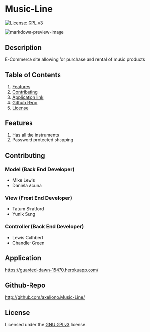 # Music-Line

  
[![License: GPL v3](https://img.shields.io/badge/License-GPLv3-blue.svg)](https://www.gnu.org/licenses/gpl-3.0)

![markdown-preview-image](https://mail.google.com/mail/u/0?ui=2&ik=dbafd37736&attid=0.1&permmsgid=msg-a:r-1529589529675759295&th=1797329d20277b63&view=fimg&sz=s0-l75-ft&attbid=ANGjdJ-8XoSv5ZKvL4ClklDo__oFEY5WnYZssY7YP99sLrJKgQDG3IWDqgzV_tzGaapxOYQmfVrOYS_ixOHNFrfXNLU0yiho9iiugXaPwufrDv2VrRSFqtPniuFQlAg&disp=emb&realattid=ii_koqlskq80)

## Description 
E-Commerce site allowing for purchase and rental of music products


## Table of Contents

1. [Features](#features)
2. [Contributing](#contributing)
3. [Application link](#application)
4. [Github Repo](#github-repo)
5. [License](#license)

## Features
1. Has all the instruments
3. Password protected shopping

## Contributing
### Model (Back End Developer)
* Mike Lewis
* Daniela Acuna
### View (Front End Developer)
* Tatum Stratford
* Yunik Sung
### Controller (Back End Developer)
* Lewis Cuthbert
* Chandler Green

## Application
https://guarded-dawn-15470.herokuapp.com/

## Github-Repo
http://github.com/axeliono/Music-Line/

## License
Licensed under the [GNU GPLv3](LICENSE.txt) license.

